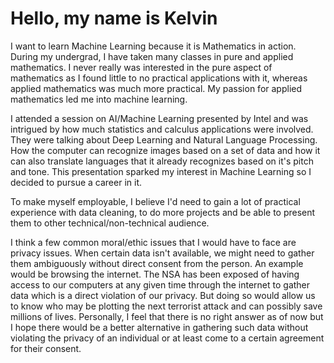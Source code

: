 # Hello, my name is Kelvin

I want to learn Machine Learning because it is Mathematics in action. During my undergrad, I have taken many classes in pure 
and applied mathematics. I never really was interested in the pure aspect of mathematics as I found little to no practical
applications with it, whereas applied mathematics was much more practical. My passion for applied mathematics led me into machine learning.

I attended a session on AI/Machine Learning presented by Intel and was intrigued by how much statistics and calculus applications 
were involved. They were talking about Deep Learning and Natural Language Processing. How the computer can recognize images based on 
a set of data and how it can also translate languages that it already recognizes based on it's pitch and tone. This presentation sparked
my interest in Machine Learning so I decided to pursue a career in it.

To make myself employable, I believe I'd need to gain a lot of practical experience with data cleaning, to do more projects and be able 
to present them to other technical/non-technical audience.

I think a few common moral/ethic issues that I would have to face are privacy issues. When certain data isn't available, we might need to
gather them ambiguously without direct consent from the person. An example would be browsing the internet. The NSA has been exposed of
having access to our computers at any given time through the internet to gather data which is a direct violation of our privacy. But doing
so would allow us to know who may be plotting the next terrorist attack and can possibly save millions of lives. Personally, I feel that
there is no right answer as of now but I hope there would be a better alternative in gathering such data without violating the privacy
of an individual or at least come to a certain agreement for their consent.
